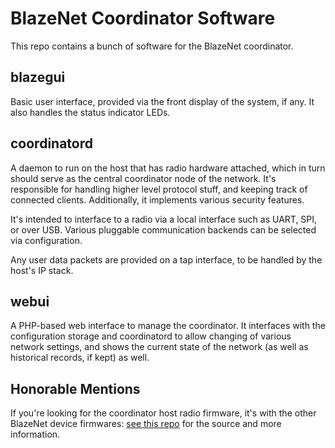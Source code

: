 # BlazeNet Coordinator Software
This repo contains a bunch of software for the BlazeNet coordinator.

## blazegui
Basic user interface, provided via the front display of the system, if any. It also handles the status indicator LEDs.

## coordinatord
A daemon to run on the host that has radio hardware attached, which in turn should serve as the central coordinator node of the network. It's responsible for handling higher level protocol stuff, and keeping track of connected clients. Additionally, it implements various security features.

It's intended to interface to a radio via a local interface such as UART, SPI, or over USB. Various pluggable communication backends can be selected via configuration.

Any user data packets are provided on a tap interface, to be handled by the host's IP stack.

## webui
A PHP-based web interface to manage the coordinator. It interfaces with the configuration storage and coordinatord to allow changing of various network settings, and shows the current state of the network (as well as historical records, if kept) as well.

## Honorable Mentions
If you're looking for the coordinator host radio firmware, it's with the other BlazeNet device firmwares: [see this repo](https://github.com/tristanseifert/blazenet-device-fw/tree/main/host-radio) for the source and more information.

